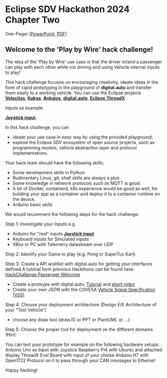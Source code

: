 # Eclipse SDV Hackathon 2024 Chapter Two

One-Pager ([PowerPoint](./assets/Eclipse_SDV_Hackathon_Two_2024_PlayByWire_Poster.pptx), [PDF](./assets/Eclipse_SDV_Hackathon_Two_2024_PlayByWire_Poster.pdf))

## Welcome to the 'Play by Wire' hack challenge! 

The idea of the 'Play by Wire' use case is that the driver or/and a passenger can play with each other while not driving and using Vehicle internal inputs to play!

This hack challenge focuses on encouraging creativity, ideate ideas in the form of rapid prototyping in the playground of __digital.auto__ and transfer them easily to a working vehicle. 
You can use the Eclipse projects [__Velocitas__](https://eclipse.dev/velocitas/), [__Kuksa__](https://www.eclipse.org/kuksa/), [__Ankaios__](https://eclipse-ankaios.github.io/ankaios), [__digital.auto__](https://playground.digital.auto/), [__Eclipse ThreadX__](https://github.com/eclipse-threadx/rtos-docs/blob/main/rtos-docs/threadx/index.md)

Inputs as example:

[__Joystick input__](https://docs.sunfounder.com/projects/elite-explorer-kit/en/latest/basic_projects/20_basic_joystick.html#overview).

In this hack challenge, you can
- ideate your use case in easy way by using the provided playground,
- explore the Eclipse SDV ecosystem of open source projects, such as programming models, vehicle abstraction layer and protocol implementations.

Your hack team should have the following skills:
- Some development skills in Python
- Rudimentary Linux, git, shell skills are always a plus. 
- Some knowledge in network protocols such as MQTT is good.
- A bit of Docker, containerd, k8s experience would be good as well, for building your app as a container and deploy it to a container runtime on the device.
- Arduino basic skills

We would recomment the following steps for the hack challenge:

Step 1: Investigate your Inputs e.g.
- Arduino for "real" inputs [__Joystick input__](https://docs.sunfounder.com/projects/elite-explorer-kit/en/latest/basic_projects/20_basic_joystick.html#overview)
- Keyboard inputs for Simulated Inputs 
- XBox or PC with Telemetry datastream over UDP 

Step 2: Identify your Game to play (e.g. Pong or SuperTux Kart)

Step 3: Create a API wishlist with digital.auto for getting your interfaces defined
A tutorial form previous Hackthons can be found here: [HackChallange Passenger Welcome](https://github.com/Eclipse-SDV-Hackathon-BCX/hackchallenge-passenger-welcome/blob/main/docs/step-1-prototyping.md)
- Create a protoype with digital.auto: [Tutorial](https://eclipse.dev/velocitas/docs/tutorials/prototyping/digital_auto/) and [short video](https://drive.google.com/file/d/1qYfakx6E592PWBtPzAc_m_LrmBsvaI9K/view)
- Create your own JSON with the COVESA [Vehicle Signal Specification (VSS)](https://covesa.github.io/vehicle_signal_specification/introduction/)

Step 4: Choose your deployment architecture (Design E/E Architecture of your "Test Vehicle")
- choose any draw tool (draw.IO or PPT or PlantUML or ...)

Step 5: Choose the proper tool for deployment on the different domains (Hint: 



You can test your prototype for example on the following hardware setups:
Arduino Uno as Input with Joystick
Raspberry Pi4 with Ubuntu and attached display
ThreadX Eval Board with input of your choise
Arduino H7 with Open1722 Protocol on it to pass through your CAN messages to Ethernet

Happy hacking!
